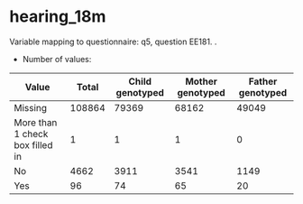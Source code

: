 # hearing_18m
Variable mapping to questionnaire: q5, question EE181.
.
- Number of values:

| Value | Total | Child genotyped | Mother genotyped | Father genotyped |
| ----- | ----- | --------------- | ---------------- | ---------------- |
| Missing | 108864 | 79369 | 68162 | 49049 |
| More than 1 check box filled in | 1 | 1 | 1 |0 |
| No | 4662 | 3911 | 3541 |1149 |
| Yes | 96 | 74 | 65 |20 |




